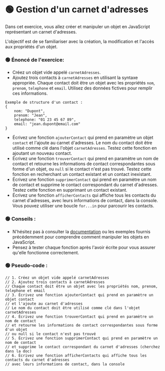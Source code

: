# 🟢 Gestion d'un carnet d'adresses
Dans cet exercice, vous allez créer et manipuler un objet en JavaScript représentant un carnet d'adresses.

L'objectif est de se familiariser avec la création, la modification et l'accès aux propriétés d'un objet.

### 🟢 Énoncé de l'exercice:
- Créez un objet vide appelé `carnetAdresses`.
- Ajoutez trois contacts à `carnetAdresses` en utilisant la syntaxe appropriée. Chaque contact doit être un objet avec les propriétés `nom`, `prenom`, `telephone` et `email`. Utilisez des données fictives pour remplir ces informations.

```
Exemple de structure d'un contact :
{ 
    nom: "Dupont", 
    prenom: "Jean", 
    telephone: "01 23 45 67 89",
    email: "jean.dupont@email.com" 
} 
```

- Écrivez une fonction `ajouterContact` qui prend en paramètre un objet `contact` et l'ajoute au carnet d'adresses. Le nom du contact doit être utilisé comme clé dans l'objet `carnetAdresses`. Testez cette fonction en ajoutant un nouveau contact.
- Écrivez une fonction `trouverContact` qui prend en paramètre un nom de contact et retourne les informations de contact correspondantes sous forme d'un objet, ou `null` si le contact n'est pas trouvé. Testez cette fonction en recherchant un contact existant et un contact inexistant.
- Écrivez une fonction `supprimerContact` qui prend en paramètre un nom de contact et supprime le contact correspondant du carnet d'adresses. Testez cette fonction en supprimant un contact existant.
- Écrivez une fonction `afficherContacts` qui affiche tous les contacts du carnet d'adresses, avec leurs informations de contact, dans la console. Vous pouvez utiliser une boucle `for...in` pour parcourir les contacts.

### 🟢 Conseils :
- N'hésitez pas à consulter la [documentation](https://developer.mozilla.org/fr/docs/Web/JavaScript) ou les exemples fournis précédemment pour comprendre comment manipuler les objets en JavaScript.
- Pensez à tester chaque fonction après l'avoir écrite pour vous assurer qu'elle fonctionne correctement.

### 🟢 Pseudo-code :
```
// 1. Créez un objet vide appelé carnetAdresses
// 2. Ajoutez trois contacts à carnetAdresses
// Chaque contact doit être un objet avec les propriétés nom, prenom, telephone et email
// 3. Écrivez une fonction ajouterContact qui prend en paramètre un objet contact
// et l'ajoute au carnet d'adresses
// Le nom du contact doit être utilisé comme clé dans l'objet carnetAdresses
// 4. Écrivez une fonction trouverContact qui prend en paramètre un nom de contact
// et retourne les informations de contact correspondantes sous forme d'un objet
// ou null si le contact n'est pas trouvé
// 5. Écrivez une fonction supprimerContact qui prend en paramètre un nom de contact
// et supprime le contact correspondant du carnet d'adresses (cherchez dans la doc)
// 6. Écrivez une fonction afficherContacts qui affiche tous les contacts du carnet d'adresses
// avec leurs informations de contact, dans la console
```